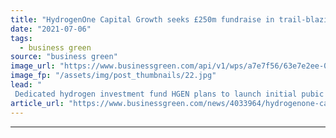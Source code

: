 ```yaml
---
title: "HydrogenOne Capital Growth seeks £250m fundraise in trail-blazing IPO"
date: "2021-07-06"
tags: 
  - business green
source: "business green"
image_url: "https://www.businessgreen.com/api/v1/wps/a7e7f56/63e7e2ee-0e50-4cf4-972c-42c249c83c69/4/hydrogen-iStock-1255388575-185x114.jpg"
image_fp: "/assets/img/post_thumbnails/22.jpg"
lead: "
 Dedicated hydrogen investment fund HGEN plans to launch initial pubic offering on London Stock Exchange in July with backing from energy giant INEOS ..."
article_url: "https://www.businessgreen.com/news/4033964/hydrogenone-capital-growth-seeks-gbp250m-fundraise-trail-blazing-ipo"
---
```


---
